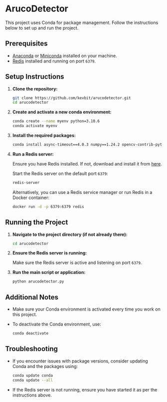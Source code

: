 
# ArucoDetector

This project uses Conda for package management. Follow the instructions below to set up and run the project.

## Prerequisites

- [Anaconda](https://www.anaconda.com/products/distribution#download-section) or [Miniconda](https://docs.conda.io/en/latest/miniconda.html) installed on your machine.
- [Redis](https://redis.io/download) installed and running on port `6379`.

## Setup Instructions

1. **Clone the repository:**

    ```bash
    git clone https://github.com/kevbit/arucodetector.git
    cd arucodetector
    ```

2. **Create and activate a new conda environment:**

    ```bash
    conda create --name myenv python=3.10.6
    conda activate myenv
    ```

3. **Install the required packages:**

    ```bash
    conda install async-timeout==4.0.3 numpy==1.24.2 opencv-contrib-python==4.5.5.64 pyrealsense2==2.55.1.6486 redis==5.0.8
    ```

4. **Run a Redis server:**

    Ensure you have Redis installed. If not, download and install it from [here](https://redis.io/download).

    Start the Redis server on the default port `6379`:

    ```bash
    redis-server
    ```

    Alternatively, you can use a Redis service manager or run Redis in a Docker container:

    ```bash
    docker run -d -p 6379:6379 redis
    ```

## Running the Project

1. **Navigate to the project directory (if not already there):**

    ```bash
    cd arucodetector
    ```

2. **Ensure the Redis server is running:**

    Make sure the Redis server is active and listening on port `6379`.

3. **Run the main script or application:**

    ```bash
    python arucodetector.py
    ```

## Additional Notes

- Make sure your Conda environment is activated every time you work on this project.
- To deactivate the Conda environment, use:

    ```bash
    conda deactivate
    ```

## Troubleshooting

- If you encounter issues with package versions, consider updating Conda and the packages using:

    ```bash
    conda update conda
    conda update --all
    ```

- If the Redis server is not running, ensure you have started it as per the instructions above.

